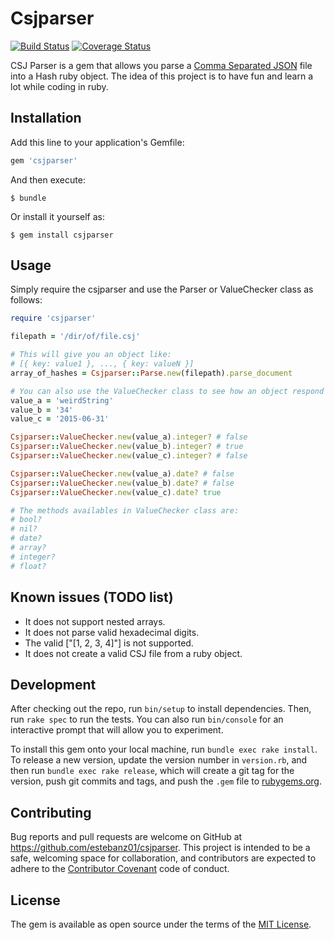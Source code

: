 # Csjparser

[![Build Status](https://travis-ci.org/estebanz01/csjparser.svg?branch=master)](https://travis-ci.org/estebanz01/csjparser)
[![Coverage Status](https://coveralls.io/repos/github/estebanz01/csjparser/badge.svg?branch=master)](https://coveralls.io/github/estebanz01/csjparser?branch=master)

CSJ Parser is a gem that allows you parse a [Comma Separated JSON](http://www.kirit.com/Comma%20Separated%20JSON) file into a Hash ruby object.
The idea of this project is to have fun and learn a lot while coding in ruby.

## Installation

Add this line to your application's Gemfile:

```ruby
gem 'csjparser'
```

And then execute:

    $ bundle

Or install it yourself as:

    $ gem install csjparser

## Usage

Simply require the csjparser and use the Parser or ValueChecker class as follows:

```ruby
require 'csjparser'

filepath = '/dir/of/file.csj'

# This will give you an object like:
# [{ key: value1 }, ..., { key: valueN }]
array_of_hashes = Csjparser::Parse.new(filepath).parse_document

# You can also use the ValueChecker class to see how an object respond to a value.
value_a = 'weirdString'
value_b = '34'
value_c = '2015-06-31'

Csjparser::ValueChecker.new(value_a).integer? # false
Csjparser::ValueChecker.new(value_b).integer? # true
Csjparser::ValueChecker.new(value_c).integer? # false

Csjparser::ValueChecker.new(value_a).date? # false
Csjparser::ValueChecker.new(value_b).date? # false
Csjparser::ValueChecker.new(value_c).date? true

# The methods availables in ValueChecker class are:
# bool?
# nil?
# date?
# array?
# integer?
# float?
```

## Known issues (TODO list)

* It does not support nested arrays.
* It does not parse valid hexadecimal digits.
* The valid ["[1, 2, 3, 4]"] is not supported.
* It does not create a valid CSJ file from a ruby object.

## Development

After checking out the repo, run `bin/setup` to install dependencies. Then, run `rake spec` to run the tests. You can also run `bin/console` for an interactive prompt that will allow you to experiment.

To install this gem onto your local machine, run `bundle exec rake install`. To release a new version, update the version number in `version.rb`, and then run `bundle exec rake release`, which will create a git tag for the version, push git commits and tags, and push the `.gem` file to [rubygems.org](https://rubygems.org).

## Contributing

Bug reports and pull requests are welcome on GitHub at https://github.com/estebanz01/csjparser. This project is intended to be a safe, welcoming space for collaboration, and contributors are expected to adhere to the [Contributor Covenant](http://contributor-covenant.org) code of conduct.


## License

The gem is available as open source under the terms of the [MIT License](http://opensource.org/licenses/MIT).


